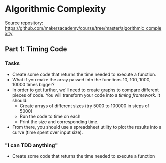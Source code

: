 # Algorithmic Complexity

Source repository: <https://github.com/makersacademy/course/tree/master/algorithmic_complexity>

## Part 1: Timing Code

### Tasks

- Create some code that returns the time needed to execute a function.
- What if you make the array passed into the functions 10, 100, 1000, 10000 times bigger?
- In order to get further, we'll need to create graphs to compare different pieces of code. You will transform your code into a _timing framework_. It should:
  - Create arrays of different sizes (try 5000 to 100000 in steps of 5000)
  - Run the code to time on each
  - Print the size and corresponding time.
- From there, you should use a spreadsheet utility to plot the results into a curve (time spent over input size).

### "I can TDD anything"

- Create some code that returns the time needed to execute a function

